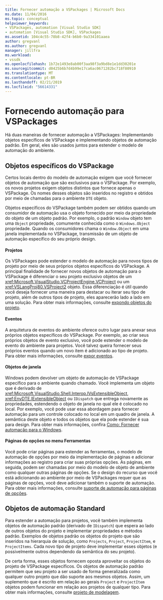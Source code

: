 ```yaml
---
title: Fornecer automação a VSPackages | Microsoft Docs
ms.date: 11/04/2016
ms.topic: conceptual
helpviewer_keywords:
- VSPackages, automation [Visual Studio SDK]
- automation [Visual Studio SDK], VSPackages
ms.assetid: 104c4c55-78b8-42f4-b6b0-9a334101aaea
author: gregvanl
ms.author: gregvanl
manager: jillfra
ms.workload:
- vssdk
ms.openlocfilehash: 1b72e1493e8ab00f3aa98f3a9bd8e1e1dd30201e
ms.sourcegitcommit: d0425b6b7d4b99e17ca6ac0671282bc718f80910
ms.translationtype: MT
ms.contentlocale: pt-BR
ms.lasthandoff: 02/21/2019
ms.locfileid: "56614331"
---
```

# <a name="providing-automation-for-vspackages"></a>Fornecendo automação para VSPackages
Há duas maneiras de fornecer automação a VSPackages: Implementando objetos específicos de VSPackage e implementando objetos de automação padrão. Em geral, eles são usados juntos para estender o modelo de automação do ambiente.

## <a name="vspackage-specific-objects"></a>Objetos específicos do VSPackage
 Certos locais dentro do modelo de automação exigem que você fornecer objetos de automação que são exclusivos para o VSPackage. Por exemplo, os novos projetos exigem objetos distintos que fornece apenas o VSPackage. Os nomes desses objetos são inseridos no registro e obtidos por meio de chamadas para o ambiente `DTE` objeto.

 Objetos específicos do VSPackage também podem ser obtidos quando um consumidor de automação usa o objeto fornecido por meio da propriedade do objeto de um objeto padrão. Por exemplo, o padrão `Window` objeto tem uma `Object` propriedade, comumente conhecida como o `Windows.Object` propriedade. Quando os consumidores chama o `Window.Object` em uma janela implementada no VSPackage, transmissão de um objeto de automação específico do seu próprio design.

#### <a name="projects"></a>Projetos
 Os VSPackages pode estender o modelo de automação para novos tipos de projeto por meio de seus próprios objetos específicos do VSPackage. A principal finalidade de fornecer novos objetos de automação para o VSPackage é diferenciar o seu projeto exclusivo objetos de um <xref:Microsoft.VisualStudio.VCProjectEngine.VCProject> ou um <xref:VSLangProj80.VSProject2> objeto. Essa diferenciação é útil quando você deseja fornecer uma maneira para destacar ou iterar seu tipo de projeto, além de outros tipos de projeto, eles aparecerão lado a lado em uma solução. Para obter mais informações, consulte [expondo objetos do projeto](../../extensibility/internals/exposing-project-objects.md).

#### <a name="events"></a>Eventos
 A arquitetura de eventos do ambiente oferece outro lugar para anexar seus próprios objetos específicos do VSPackage. Por exemplo, ao criar seus próprios objetos de evento exclusivo, você pode estender o modelo de evento do ambiente para projetos. Você talvez queira fornecer seus próprios eventos quando um novo item é adicionado ao tipo de projeto. Para obter mais informações, consulte [expor eventos](../../extensibility/internals/exposing-events-in-the-visual-studio-sdk.md).

#### <a name="window-objects"></a>Objetos de janela
 Windows podem devolver um objeto de automação de VSPackage específico para o ambiente quando chamado. Você implementa um objeto que é derivado de <xref:Microsoft.VisualStudio.Shell.Interop.IVsExtensibleObject>, <xref:EnvDTE.IExtensibleObject> ou `IDispatch` que entrega novamente as propriedades, estendendo o objeto de janela no qual ele é colocado no local. Por exemplo, você pode usar essa abordagem para fornecer automação para um controle colocado no local em um quadro de janela. A semântica deste objeto e todos os objetos que ela pode estender é sua para design. Para obter mais informações, confira [Como: Fornecer automação para o Windows](../../extensibility/internals/how-to-provide-automation-for-windows.md).

#### <a name="options-pages-on-the-tools-menu"></a>Páginas de opções no menu Ferramentas
 Você pode criar páginas para estender as ferramentas, o modelo de automação de opções por meio da implementação de páginas e adicionar informações ao registro para criar suas próprias opções. As páginas, em seguida, podem ser chamadas por meio do modelo de objeto de ambiente como qualquer outras páginas de opções. Se o design do recurso que você está adicionando ao ambiente por meio de VSPackages requer que as páginas de opções, você deve adicionar também o suporte de automação. Para obter mais informações, consulte [suporte de automação para páginas de opções](../../extensibility/internals/automation-support-for-options-pages.md).

## <a name="standard-automation-objects"></a>Objetos de automação Standard
 Para estender a automação para projetos, você também implementa objetos de automação padrão (derivado de `IDispatch`) que espera ao lado de outros objetos do projeto e implementar propriedades e métodos padrão. Exemplos de objetos padrão os objetos do projeto que são inseridos na hierarquia de solução, como `Projects`, `Project`, `ProjectItem`, e `ProjectItems`. Cada novo tipo de projeto deve implementar esses objetos (e possivelmente outros dependendo da semântica do seu projeto).

 De certa forma, esses objetos fornecem oposta aproveitar os objetos do projeto de VSPackage específicos. Os objetos de automação padrão permitem que seu projeto a ser usado de forma generalizada como qualquer outro projeto que dão suporte aos mesmos objetos. Assim, um suplemento que é escrito em relação ao gerais `Project` e `ProjectItem` objetos podem funcionar em relação aos projetos de qualquer tipo. Para obter mais informações, consulte [projeto de modelagem](../../extensibility/internals/project-modeling.md).